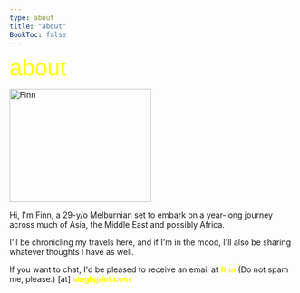 ```yaml
---
type: about
title: "about"
BookToc: false
---
```


<span style="font-family: 'AlteHaasGrotesk-Bold', sans-serif; color: yellow; font-size: 40px;">about</span>

<img src="/images/myself.jpg" width="250" height="200" alt="Finn">
 
Hi, I'm Finn, a 29-y/o Melburnian set to embark on a year-long journey across much of Asia, the Middle East and possibly Africa. 

I'll be chronicling my travels here, and if I'm in the mood, I'll also be sharing whatever thoughts I have as well.

If you want to chat, I'd be pleased to receive an email at <span style="color: yellow;">**finn**</span> <span class="nospam"> (Do not spam me, please.) </span> [at] <span style="color: yellow;">**singleplot.com**</span>